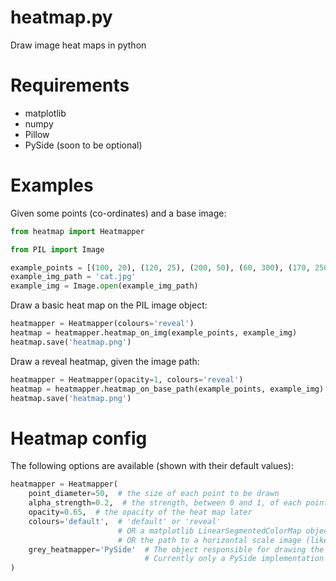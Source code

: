 # heatmap.py
Draw image heat maps in python

# Requirements

- matplotlib
- numpy
- Pillow
- PySide (soon to be optional)

# Examples

Given some points (co-ordinates) and a base image:

```python
from heatmap import Heatmapper

from PIL import Image

example_points = [(100, 20), (120, 25), (200, 50), (60, 300), (170, 250)]
example_img_path = 'cat.jpg'
example_img = Image.open(example_img_path)
```

Draw a basic heat map on the PIL image object:

```python
heatmapper = Heatmapper(colours='reveal')
heatmap = heatmapper.heatmap_on_img(example_points, example_img)
heatmap.save('heatmap.png')
```

Draw a reveal heatmap, given the image path:

```python
heatmapper = Heatmapper(opacity=1, colours='reveal')
heatmap = heatmapper.heatmap_on_base_path(example_points, example_img)
heatmap.save('heatmap.png')
```

# Heatmap config

The following options are available (shown with their default values):

```python
heatmapper = Heatmapper(
    point_diameter=50,  # the size of each point to be drawn
    alpha_strength=0.2,  # the strength, between 0 and 1, of each point to be drawn
    opacity=0.65,  # the opacity of the heat map later
    colours='default',  # 'default' or 'reveal'
                        # OR a matplotlib LinearSegmentedColorMap object 
                        # OR the path to a horizontal scale image (like that found at src/default.png)
    grey_heatmapper='PySide'  # The object responsible for drawing the points
                              # Currently only a PySide implementation is available
)
```
